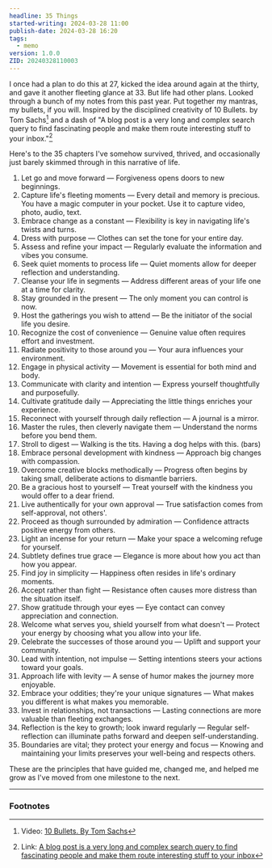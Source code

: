 ```yaml
---
headline: 35 Things
started-writing: 2024-03-28 11:00
publish-date: 2024-03-28 16:20
tags:
  - memo
version: 1.0.0
ZID: 20240328110003
---
```

I once had a plan to do this at 27, kicked the idea around again at the thirty, and gave it another fleeting glance at 33. But life had other plans. Looked through a bunch of my notes from this past year. Put together my mantras, my bullets, if you will. Inspired by the disciplined creativity of 10 Bullets. by Tom Sachs[^1] and a dash of "A blog post is a very long and complex search query to find fascinating people and make them route interesting stuff to your inbox."[^2]

Here's to the 35 chapters I've somehow survived, thrived, and occasionally just barely skimmed through in this narrative of life.

1. Let go and move forward — Forgiveness opens doors to new beginnings.
2. Capture life's fleeting moments — Every detail and memory is precious. You have a magic computer in your pocket. Use it to capture video, photo, audio, text.
3. Embrace change as a constant — Flexibility is key in navigating life's twists and turns.
4. Dress with purpose — Clothes can set the tone for your entire day.
5. Assess and refine your impact — Regularly evaluate the information and vibes you consume.
6. Seek quiet moments to process life — Quiet moments allow for deeper reflection and understanding.
7. Cleanse your life in segments — Address different areas of your life one at a time for clarity.
8. Stay grounded in the present — The only moment you can control is now.
9. Host the gatherings you wish to attend — Be the initiator of the social life you desire.
10. Recognize the cost of convenience — Genuine value often requires effort and investment.
11. Radiate positivity to those around you — Your aura influences your environment.
12. Engage in physical activity — Movement is essential for both mind and body.
13. Communicate with clarity and intention — Express yourself thoughtfully and purposefully.
14. Cultivate gratitude daily — Appreciating the little things enriches your experience.
15. Reconnect with yourself through daily reflection — A journal is a mirror.
16. Master the rules, then cleverly navigate them — Understand the norms before you bend them.
17. Stroll to digest — Walking is the tits. Having a dog helps with this. (bars)
18. Embrace personal development with kindness — Approach big changes with compassion.
19. Overcome creative blocks methodically — Progress often begins by taking small, deliberate actions to dismantle barriers.
20. Be a gracious host to yourself — Treat yourself with the kindness you would offer to a dear friend.
21. Live authentically for your own approval — True satisfaction comes from self-approval, not others'.
22. Proceed as though surrounded by admiration — Confidence attracts positive energy from others.
23. Light an incense for your return — Make your space a welcoming refuge for yourself.
24. Subtlety defines true grace — Elegance is more about how you act than how you appear.
25. Find joy in simplicity — Happiness often resides in life's ordinary moments.
26. Accept rather than fight — Resistance often causes more distress than the situation itself.
27. Show gratitude through your eyes — Eye contact can convey appreciation and connection.
28. Welcome what serves you, shield yourself from what doesn't — Protect your energy by choosing what you allow into your life.
29. Celebrate the successes of those around you — Uplift and support your community.
30. Lead with intention, not impulse — Setting intentions steers your actions toward your goals.
31. Approach life with levity — A sense of humor makes the journey more enjoyable.
32. Embrace your oddities; they're your unique signatures — What makes you different is what makes you memorable.
33. Invest in relationships, not transactions — Lasting connections are more valuable than fleeting exchanges.
34. Reflection is the key to growth; look inward regularly — Regular self-reflection can illuminate paths forward and deepen self-understanding.
35. Boundaries are vital; they protect your energy and focus — Knowing and maintaining your limits preserves your well-being and respects others.

These are the principles that have guided me, changed me, and helped me grow as I've moved from one milestone to the next.

---
### Footnotes
[^1]: Video: [10 Bullets. By Tom Sachs](https://www.youtube.com/watch?v=49p1JVLHUos)
[^2]: Link: [A blog post is a very long and complex search query to find fascinating people and make them route interesting stuff to your inbox](https://www.henrikkarlsson.xyz/p/search-query)